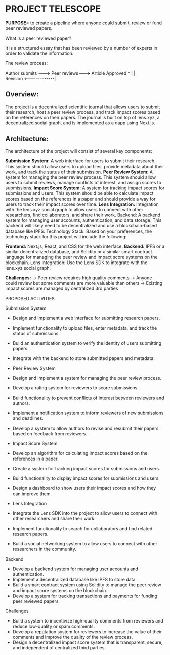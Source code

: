 
# PROJECT TELESCOPE

 **PURPOSE**= to create a pipeline where anyone could submit, review or fund peer reviewed papers. 

 What is a peer reviewed paper?

 It is a structured essay that has been reviewed by a number of experts in order to validate the information.

 The review process:

 Author submits --->  Peer reviews---> Article Approved
       ^
       |                  |              
    Revision <------------|


## Overview:

 The project is a decentralized scientific journal that allows users to submit their research, host a peer review process, and track impact scores based on the references on their papers. The journal is built on top of lens.xyz, a decentralized social graph, and is implemented as a dapp using Next.js.

## Architecture: 

The architecture of the project will consist of several key components:

**Submission System:** A web interface for users to submit their research. This system should allow users to upload files, provide metadata about their work, and track the status of their submission.
**Peer Review System**: A system for managing the peer review process. This system should allow users to submit reviews, manage conflicts of interest, and assign scores to submissions.
**Impact Score System**: A system for tracking impact scores for submissions and users. This system should be able to calculate impact scores based on the references in a paper and should provide a way for users to track their impact scores over time.
**Lens Integration:** Integration with the lens.xyz social graph to allow users to connect with other researchers, find collaborators, and share their work.
Backend: A backend system for managing user accounts, authentication, and data storage. This backend will likely need to be decentralized and use a blockchain-based database like IPFS.
Technology Stack: Based on your preferences, the technology stack for this project will include the following:

**Frontend:** Next.js, React, and CSS for the web interface.
**Backend:** IPFS or a similar decentralized database, and Solidity or a similar smart contract language for managing the peer review and impact score systems on the blockchain.
Lens Integration: Use the Lens SDK to integrate with the lens.xyz social graph.

**Challenges:** 
-> Peer review requires high quality comments
-> Anyone could review but some comments are more valuable than others
-> Existing impact scores are managed by centralized 3rd parties


PROPOSED ACTIVITIES

Submission System

- Design and implement a web interface for submitting research papers.
- Implement functionality to upload files, enter metadata, and track the status of submissions.
- Build an authentication system to verify the identity of users submitting papers.
- Integrate with the backend to store submitted papers and metadata.
- Peer Review System

- Design and implement a system for managing the peer review process.
- Develop a rating system for reviewers to score submissions.
- Build functionality to prevent conflicts of interest between reviewers and authors.
- Implement a notification system to inform reviewers of new submissions and deadlines.
- Develop a system to allow authors to revise and resubmit their papers based on feedback from reviewers.
- Impact Score System

- Develop an algorithm for calculating impact scores based on the references in a paper.
- Create a system for tracking impact scores for submissions and users.
- Build functionality to display impact scores for submissions and users.
- Design a dashboard to show users their impact scores and how they can improve them.
- Lens Integration

- Integrate the Lens SDK into the project to allow users to connect with other researchers and share their work.
- Implement functionality to search for collaborators and find related research papers.
- Build a social networking system to allow users to connect with other researchers in the community.

Backend

- Develop a backend system for managing user accounts and authentication.
- Implement a decentralized database like IPFS to store data.
- Build a smart contract system using Solidity to manage the peer review and impact score systems on the blockchain.
- Develop a system for tracking transactions and payments for funding peer reviewed papers.

Challenges

- Build a system to incentivize high-quality comments from reviewers and reduce low-quality or spam comments.
- Develop a reputation system for reviewers to increase the value of their comments and improve the quality of the review process.
- Design a decentralized impact score system that is transparent, secure, and independent of centralized third parties.